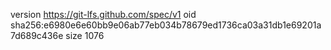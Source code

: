 version https://git-lfs.github.com/spec/v1
oid sha256:e6980e6e60bb9e06ab77eb034b78679ed1736ca03a31db1e69201a7d689c436e
size 1076
